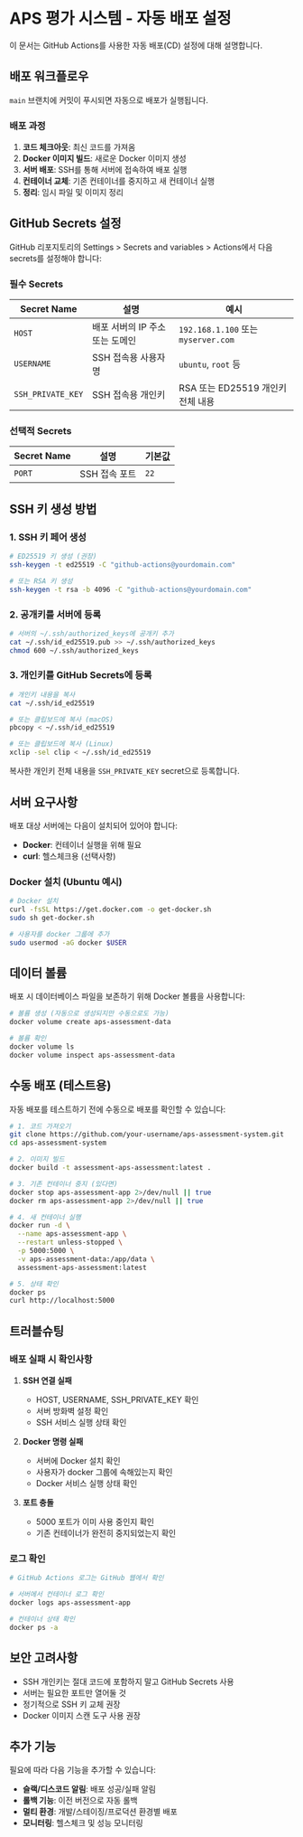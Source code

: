 # APS 평가 시스템 - 자동 배포 설정

이 문서는 GitHub Actions를 사용한 자동 배포(CD) 설정에 대해 설명합니다.

## 배포 워크플로우

`main` 브랜치에 커밋이 푸시되면 자동으로 배포가 실행됩니다.

### 배포 과정

1. **코드 체크아웃**: 최신 코드를 가져옴
2. **Docker 이미지 빌드**: 새로운 Docker 이미지 생성
3. **서버 배포**: SSH를 통해 서버에 접속하여 배포 실행
4. **컨테이너 교체**: 기존 컨테이너를 중지하고 새 컨테이너 실행
5. **정리**: 임시 파일 및 이미지 정리

## GitHub Secrets 설정

GitHub 리포지토리의 Settings > Secrets and variables > Actions에서 다음 secrets를 설정해야 합니다:

### 필수 Secrets

| Secret Name | 설명 | 예시 |
|-------------|------|------|
| `HOST` | 배포 서버의 IP 주소 또는 도메인 | `192.168.1.100` 또는 `myserver.com` |
| `USERNAME` | SSH 접속용 사용자명 | `ubuntu`, `root` 등 |
| `SSH_PRIVATE_KEY` | SSH 접속용 개인키 | RSA 또는 ED25519 개인키 전체 내용 |

### 선택적 Secrets

| Secret Name | 설명 | 기본값 |
|-------------|------|--------|
| `PORT` | SSH 접속 포트 | `22` |

## SSH 키 생성 방법

### 1. SSH 키 페어 생성
```bash
# ED25519 키 생성 (권장)
ssh-keygen -t ed25519 -C "github-actions@yourdomain.com"

# 또는 RSA 키 생성
ssh-keygen -t rsa -b 4096 -C "github-actions@yourdomain.com"
```

### 2. 공개키를 서버에 등록
```bash
# 서버의 ~/.ssh/authorized_keys에 공개키 추가
cat ~/.ssh/id_ed25519.pub >> ~/.ssh/authorized_keys
chmod 600 ~/.ssh/authorized_keys
```

### 3. 개인키를 GitHub Secrets에 등록
```bash
# 개인키 내용을 복사
cat ~/.ssh/id_ed25519

# 또는 클립보드에 복사 (macOS)
pbcopy < ~/.ssh/id_ed25519

# 또는 클립보드에 복사 (Linux)
xclip -sel clip < ~/.ssh/id_ed25519
```

복사한 개인키 전체 내용을 `SSH_PRIVATE_KEY` secret으로 등록합니다.

## 서버 요구사항

배포 대상 서버에는 다음이 설치되어 있어야 합니다:

- **Docker**: 컨테이너 실행을 위해 필요
- **curl**: 헬스체크용 (선택사항)

### Docker 설치 (Ubuntu 예시)
```bash
# Docker 설치
curl -fsSL https://get.docker.com -o get-docker.sh
sudo sh get-docker.sh

# 사용자를 docker 그룹에 추가
sudo usermod -aG docker $USER
```

## 데이터 볼륨

배포 시 데이터베이스 파일을 보존하기 위해 Docker 볼륨을 사용합니다:

```bash
# 볼륨 생성 (자동으로 생성되지만 수동으로도 가능)
docker volume create aps-assessment-data

# 볼륨 확인
docker volume ls
docker volume inspect aps-assessment-data
```

## 수동 배포 (테스트용)

자동 배포를 테스트하기 전에 수동으로 배포를 확인할 수 있습니다:

```bash
# 1. 코드 가져오기
git clone https://github.com/your-username/aps-assessment-system.git
cd aps-assessment-system

# 2. 이미지 빌드
docker build -t assessment-aps-assessment:latest .

# 3. 기존 컨테이너 중지 (있다면)
docker stop aps-assessment-app 2>/dev/null || true
docker rm aps-assessment-app 2>/dev/null || true

# 4. 새 컨테이너 실행
docker run -d \
  --name aps-assessment-app \
  --restart unless-stopped \
  -p 5000:5000 \
  -v aps-assessment-data:/app/data \
  assessment-aps-assessment:latest

# 5. 상태 확인
docker ps
curl http://localhost:5000
```

## 트러블슈팅

### 배포 실패 시 확인사항

1. **SSH 연결 실패**
   - HOST, USERNAME, SSH_PRIVATE_KEY 확인
   - 서버 방화벽 설정 확인
   - SSH 서비스 실행 상태 확인

2. **Docker 명령 실패**
   - 서버에 Docker 설치 확인
   - 사용자가 docker 그룹에 속해있는지 확인
   - Docker 서비스 실행 상태 확인

3. **포트 충돌**
   - 5000 포트가 이미 사용 중인지 확인
   - 기존 컨테이너가 완전히 중지되었는지 확인

### 로그 확인

```bash
# GitHub Actions 로그는 GitHub 웹에서 확인

# 서버에서 컨테이너 로그 확인
docker logs aps-assessment-app

# 컨테이너 상태 확인
docker ps -a
```

## 보안 고려사항

- SSH 개인키는 절대 코드에 포함하지 말고 GitHub Secrets 사용
- 서버는 필요한 포트만 열어둘 것
- 정기적으로 SSH 키 교체 권장
- Docker 이미지 스캔 도구 사용 권장

## 추가 기능

필요에 따라 다음 기능을 추가할 수 있습니다:

- **슬랙/디스코드 알림**: 배포 성공/실패 알림
- **롤백 기능**: 이전 버전으로 자동 롤백
- **멀티 환경**: 개발/스테이징/프로덕션 환경별 배포
- **모니터링**: 헬스체크 및 성능 모니터링
